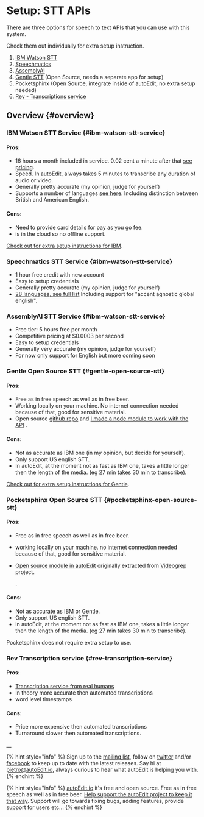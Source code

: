 # Setup: STT APIs

There are three options for speech to text APIs that you can use with this system.

Check them out individually for extra setup instruction.

1. [IBM Watson STT](setup-stt-apis-ibm.md)
2. [Speechmatics](setup-stt-apis-speechmatics.md)
3. [AssemblyAI](setup-stt-apis-assemblyai.md)
4. [Gentle STT](setup-stt-apis-gentle.md) \(Open Source, needs a separate app for setup\)
5. Pocketsphinx \(Open Source, integrate inside of autoEdit, no extra setup needed\)
6. [Rev - Transcriptions service](setup-stt-apis-rev.md)

## Overview {#overview}

### IBM Watson STT Service {#ibm-watson-stt-service}

#### Pros:

* 16 hours a month included in service. 0.02 cent a minute after that [see pricing](https://console.ng.bluemix.net/catalog/services/speech-to-text).
* Speed. In autoEdit, always takes 5 minutes to transcribe any duration of audio or video.
* Generally pretty accurate \(my opinion, judge for yourself\)
* Supports a number of languages [see here](https://console.ng.bluemix.net/catalog/services/speech-to-text). Including distinction between British and American English.

#### Cons:

* Need to provide card details for pay as you go fee.
* is in the cloud so no offline support.

[Check out for extra setup instructions for IBM](setup-stt-apis-ibm.md).

### Speechmatics STT Service {#ibm-watson-stt-service}

* 1 hour free credit with new account 
* Easy to setup credentials 
* Generally pretty accurate \(my opinion, judge for yourself\)
* [28 languages, see full list](https://www.speechmatics.com/language-support/) Including support for "accent agnostic global english".

### AssemblyAI STT Service {#ibm-watson-stt-service}

*  Free tier: 5 hours free per month
* Competitive pricing at $0.0003 per second
* Easy to setup credentials 
* Generally very accurate \(my opinion, judge for yourself\)
* For now only support for English but more coming soon

### Gentle Open Source STT {#gentle-open-source-stt}

#### Pros:

* Free as in free speech as well as in free beer.
* Working locally on your machine. No internet connection needed because of that, good for sensitive material.
* Open source [github repo](https://lowerquality.com/gentle) and [I made a node module to work with the API](https://github.com/OpenNewsLabs/gentle_stt_node) .

#### Cons:

* Not as accurate as IBM one \(in my opinion, but decide for yourself\).
* Only support US english STT.
* In autoEdit, at the moment not as fast as IBM one, takes a little longer then the length of the media. \(eg 27 min takes 30 min to transcribe\).

[Check out for extra setup instructions for Gentle](https://github.com/pietrop/autoEdit_2_user_manual/tree/d5c8cea5ec4e2a1cee11515e8a838d832407badc/setup-stt-apis-gentle.md).

### Pocketsphinx Open Source STT {#pocketsphinx-open-source-stt}

#### Pros:

* Free as in free speech as well as in free beer.
* working locally on your machine. no internet connection needed because of that, good for sensitive material.
* [Open source module in autoEdit ](https://github.com/OpenNewsLabs/autoEdit_2)originally extracted from [Videogrep](https://github.com/antiboredom/videogrep) project.

  .

#### Cons:

* Not as accurate as IBM or Gentle.
* Only support US english STT.
* in autoEdit, at the moment not as fast as IBM one, takes a little longer then the length of the media. \(eg 27 min takes 30 min to transcribe\).

Pocketsphinx does not require extra setup to use.

### Rev Transcription service {#rev-transcription-service}

#### Pros:

* [Transcription service from real humans](https://www.rev.com/transcription)
* In theory more accurate then automated transcriptions
* word level timestamps 

#### Cons:

* Price more expensive then automated transcriptions
* Turnaround slower then automated transcriptions.

\_\_

{% hint style="info" %}
Sign up to the [mailing list](http://eepurl.com/cMzwSX), follow on [twitter](http://twitter.com/autoEdit2) and/or [facebook](https://www.facebook.com/autoEdit.io/) to keep up to date with the latest releases. Say hi at [pietro@autoEdit.io](mailto:pietro@autoEdit.io?Subject=Hello), always curious to hear what autoEdit is helping you with.
{% endhint %}

{% hint style="info" %}
[autoEdit.io](http://www.autoEdit.io) it's free and open source. Free as in free speech as well as in free beer. [Help support the autoEdit project to keep it that way](https://donorbox.org/c9762eef-0e08-468e-90cb-2d00643697f8?recurring=true). Support will go towards fixing bugs, adding features, provide support for users etc...
{% endhint %}



